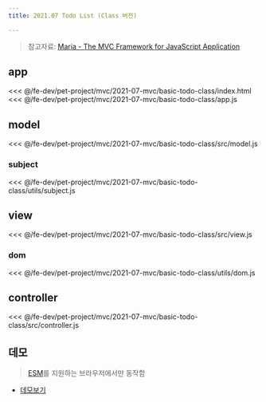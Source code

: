 ```yaml
---
title: 2021.07 Todo List (Class 버전) 

---
```


> 참고자료: [Maria - The MVC Framework for JavaScript Application](http://peter.michaux.ca/maria/quick-start-tutorial-for-the-impatient.html)

## app
<<< @/fe-dev/pet-project/mvc/2021-07-mvc/basic-todo-class/index.html
<<< @/fe-dev/pet-project/mvc/2021-07-mvc/basic-todo-class/app.js

## model
<<< @/fe-dev/pet-project/mvc/2021-07-mvc/basic-todo-class/src/model.js

### subject
<<< @/fe-dev/pet-project/mvc/2021-07-mvc/basic-todo-class/utils/subject.js

## view
<<< @/fe-dev/pet-project/mvc/2021-07-mvc/basic-todo-class/src/view.js

### dom
<<< @/fe-dev/pet-project/mvc/2021-07-mvc/basic-todo-class/utils/dom.js

## controller
<<< @/fe-dev/pet-project/mvc/2021-07-mvc/basic-todo-class/src/controller.js


 
## 데모
> [ESM](https://developer.mozilla.org/ko/docs/Web/JavaScript/Guide/Modules)를 지원하는 브라우저에서만 동작함

- [데모보기](https://the-next-web-research-lab.github.io/docs/fe-dev/pet-project/mvc/2021-07-mvc/basic-todo-class/index.html)
